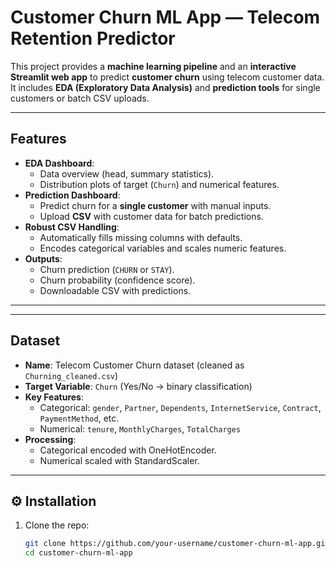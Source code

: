 #  Customer Churn ML App — Telecom Retention Predictor

This project provides a **machine learning pipeline** and an **interactive Streamlit web app** to predict **customer churn** using telecom customer data.  
It includes **EDA (Exploratory Data Analysis)** and **prediction tools** for single customers or batch CSV uploads.

---

##  Features

- **EDA Dashboard**:
  - Data overview (head, summary statistics).
  - Distribution plots of target (`Churn`) and numerical features.
- **Prediction Dashboard**:
  - Predict churn for a **single customer** with manual inputs.
  - Upload **CSV** with customer data for batch predictions.
- **Robust CSV Handling**:
  - Automatically fills missing columns with defaults.
  - Encodes categorical variables and scales numeric features.
- **Outputs**:
  - Churn prediction (`CHURN` or `STAY`).
  - Churn probability (confidence score).
  - Downloadable CSV with predictions.

---

---

##  Dataset

- **Name**: Telecom Customer Churn dataset (cleaned as `Churning_cleaned.csv`)
- **Target Variable**: `Churn` (Yes/No → binary classification)
- **Key Features**:
  - Categorical: `gender`, `Partner`, `Dependents`, `InternetService`, `Contract`, `PaymentMethod`, etc.
  - Numerical: `tenure`, `MonthlyCharges`, `TotalCharges`
- **Processing**:
  - Categorical encoded with OneHotEncoder.
  - Numerical scaled with StandardScaler.

---

## ⚙️ Installation

1. Clone the repo:
   ```bash
   git clone https://github.com/your-username/customer-churn-ml-app.git
   cd customer-churn-ml-app
